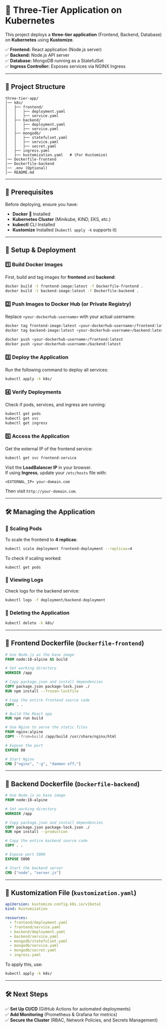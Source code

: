 # **🚀 Three-Tier Application on Kubernetes**

This project deploys a **three-tier application** (Frontend, Backend, Database) on **Kubernetes** using **Kustomize**.

✅ **Frontend:** React application (Node.js server)  
✅ **Backend:** Node.js API server  
✅ **Database:** MongoDB running as a StatefulSet  
✅ **Ingress Controller:** Exposes services via NGINX Ingress

---

## **📂 Project Structure**

```
three-tier-app/
│── k8s/
│   ├── frontend/
│   │   ├── deployment.yaml
│   │   ├── service.yaml
│   ├── backend/
│   │   ├── deployment.yaml
│   │   ├── service.yaml
│   ├── mongodb/
│   │   ├── statefulset.yaml
│   │   ├── service.yaml
│   │   ├── secret.yaml
│   ├── ingress.yaml
│   ├── kustomization.yaml   # (For Kustomize)
│── Dockerfile-frontend
│── Dockerfile-backend
│── .env (Optional)
│── README.md
```

---

## **🚀 Prerequisites**

Before deploying, ensure you have:

- **Docker** 🐳 Installed
- **Kubernetes Cluster** (Minikube, KIND, EKS, etc.)
- **kubectl** CLI Installed
- **Kustomize** Installed (`kubectl apply -k` supports it)

---

## **🔧 Setup & Deployment**

### **1️⃣ Build Docker Images**

First, build and tag images for **frontend** and **backend**:

```sh
docker build -t frontend-image:latest -f Dockerfile-frontend .
docker build -t backend-image:latest -f Dockerfile-backend .
```

### **2️⃣ Push Images to Docker Hub (or Private Registry)**

Replace `<your-dockerhub-username>` with your actual username:

```sh
docker tag frontend-image:latest <your-dockerhub-username>/frontend:latest
docker tag backend-image:latest <your-dockerhub-username>/backend:latest

docker push <your-dockerhub-username>/frontend:latest
docker push <your-dockerhub-username>/backend:latest
```

### **3️⃣ Deploy the Application**

Run the following command to deploy all services:

```sh
kubectl apply -k k8s/
```

### **4️⃣ Verify Deployments**

Check if pods, services, and ingress are running:

```sh
kubectl get pods
kubectl get svc
kubectl get ingress
```

### **5️⃣ Access the Application**

Get the external IP of the frontend service:

```sh
kubectl get svc frontend-service
```

Visit the **LoadBalancer IP** in your browser.  
If using **Ingress**, update your `/etc/hosts` file with:

```
<EXTERNAL_IP> your-domain.com
```

Then visit `http://your-domain.com`.

---

## **🛠️ Managing the Application**

### **📌 Scaling Pods**

To scale the frontend to **4 replicas**:

```sh
kubectl scale deployment frontend-deployment --replicas=4
```

To check if scaling worked:

```sh
kubectl get pods
```

### **📌 Viewing Logs**

Check logs for the backend service:

```sh
kubectl logs -f deployment/backend-deployment
```

### **📌 Deleting the Application**

```sh
kubectl delete -k k8s/
```

---

## **📝 Frontend Dockerfile (`Dockerfile-frontend`)**

```dockerfile
# Use Node.js as the base image
FROM node:18-alpine AS build

# Set working directory
WORKDIR /app

# Copy package.json and install dependencies
COPY package.json package-lock.json ./
RUN npm install --frozen-lockfile

# Copy the entire frontend source code
COPY . .

# Build the React app
RUN npm run build

# Use Nginx to serve the static files
FROM nginx:alpine
COPY --from=build /app/build /usr/share/nginx/html

# Expose the port
EXPOSE 80

# Start Nginx
CMD ["nginx", "-g", "daemon off;"]
```

---

## **📝 Backend Dockerfile (`Dockerfile-backend`)**

```dockerfile
# Use Node.js as base image
FROM node:18-alpine

# Set working directory
WORKDIR /app

# Copy package.json and install dependencies
COPY package.json package-lock.json ./
RUN npm install --production

# Copy the entire backend source code
COPY . .

# Expose port 5000
EXPOSE 5000

# Start the backend server
CMD ["node", "server.js"]
```

---

## **📝 Kustomization File (`kustomization.yaml`)**

```yaml
apiVersion: kustomize.config.k8s.io/v1beta1
kind: Kustomization

resources:
  - frontend/deployment.yaml
  - frontend/service.yaml
  - backend/deployment.yaml
  - backend/service.yaml
  - mongodb/statefulset.yaml
  - mongodb/service.yaml
  - mongodb/secret.yaml
  - ingress.yaml
```

To apply this, use:

```sh
kubectl apply -k k8s/
```

---

## **🛠️ Next Steps**

✅ **Set Up CI/CD** (GitHub Actions for automated deployments)  
✅ **Add Monitoring** (Prometheus & Grafana for metrics)  
✅ **Secure the Cluster** (RBAC, Network Policies, and Secrets Management)
